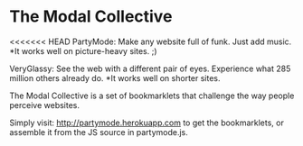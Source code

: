 The Modal Collective
=========

<<<<<<< HEAD
PartyMode: Make any website full of funk.  Just add music.
*It works well on picture-heavy sites. ;)

VeryGlassy: See the web with a different pair of eyes.  Experience what 285 million others already do.
*It works well on shorter sites.

The Modal Collective is a set of bookmarklets that challenge the way people perceive websites.

Simply visit: http://partymode.herokuapp.com to get the bookmarklets, or assemble it from the JS source in partymode.js.